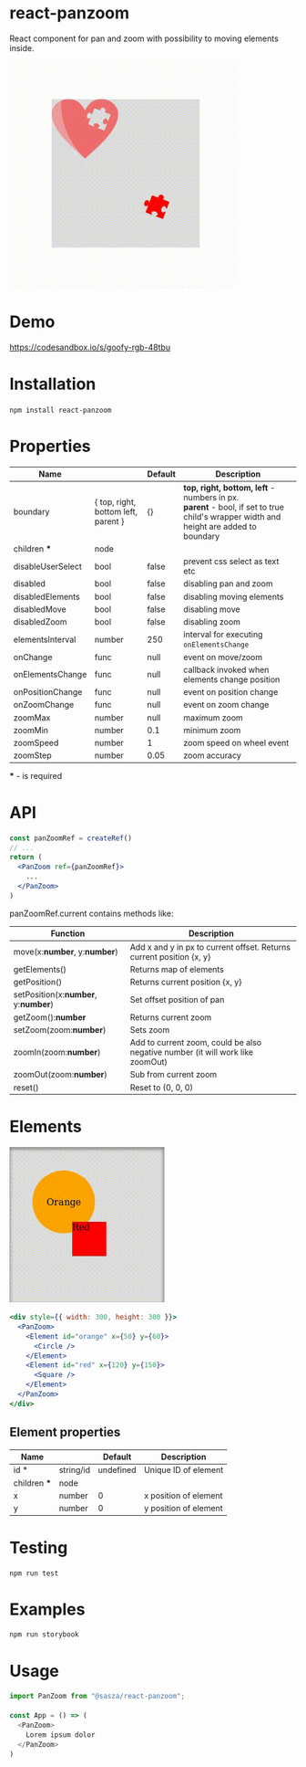 # react-panzoom
React component for pan and zoom with possibility to moving elements inside.

!["Preview"](docs/preview.gif "Example preview")

# Demo
https://codesandbox.io/s/goofy-rgb-48tbu

# Installation
```npm install react-panzoom```

# Properties

| Name | | Default | Description |
| --- | --- | --- | --- |
| boundary | { top, right, bottom left, parent } | {} | **top, right, bottom, left** - numbers in px.<br />**parent** - bool, if set to true child's wrapper width and height are added to boundary |
| children __*__ | node  |||
| disableUserSelect | bool | false | prevent css select as text etc |
| disabled | bool | false | disabling pan and zoom |
| disabledElements | bool | false | disabling moving elements |
| disabledMove | bool | false | disabling move |
| disabledZoom | bool | false | disabling zoom |
| elementsInterval | number | 250 | interval for executing `onElementsChange` |
| onChange | func | null | event on move/zoom |
| onElementsChange | func | null | callback invoked when elements change position |
| onPositionChange | func | null | event on position change |
| onZoomChange | func | null | event on zoom change |
| zoomMax | number | null | maximum zoom |
| zoomMin | number | 0.1 | minimum zoom |
| zoomSpeed | number | 1 | zoom speed on wheel event |
| zoomStep | number | 0.05 | zoom accuracy |

__*__ - is required

# API
```jsx
const panZoomRef = createRef()
// ...
return (
  <PanZoom ref={panZoomRef}>
    ...
  </PanZoom>
)
```

panZoomRef.current contains methods like:

| Function | Description |
| --- | --- |
| move(x:**number**, y:**number**) | Add x and y in px to current offset. Returns current position {x, y} |
| getElements() | Returns map of elements |
| getPosition() | Returns current position {x, y} |
| setPosition(x:**number**, y:**number**) | Set offset position of pan |
| getZoom():**number** | Returns current zoom |
| setZoom(zoom:**number**) | Sets zoom |
| zoomIn(zoom:**number**) | Add to current zoom, could be also negative number (it will work like zoomOut) |
| zoomOut(zoom:**number**) | Sub from current zoom |
| reset() | Reset to (0, 0, 0) |

# Elements

!["Preview"](docs/figures.gif "Figures")

```jsx
<div style={{ width: 300, height: 300 }}>
  <PanZoom>
    <Element id="orange" x={50} y={60}>
      <Circle />
    </Element>
    <Element id="red" x={120} y={150}>
      <Square />
    </Element>
  </PanZoom>
</div>
```

## Element properties

| Name | | Default | Description |
| --- | --- | --- | --- |
| id * | string/id | undefined | Unique ID of element |
| children __*__ | node  |||
| x | number  | 0 | x position of element |
| y | number  | 0 | y position of element |

# Testing
```
npm run test
```

# Examples
```
npm run storybook
```

# Usage
```javascript
import PanZoom from "@sasza/react-panzoom";

const App = () => (
  <PanZoom>
    Lorem ipsum dolor
  </PanZoom>
)
```